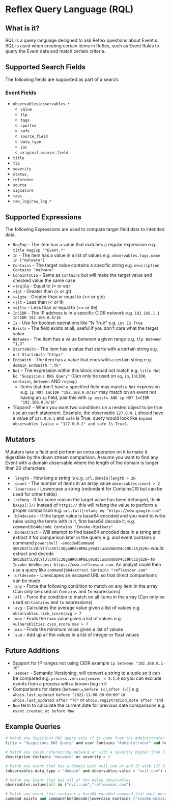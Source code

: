 # Reflex Query Language (RQL)

## What is it?
RQL is a query language designed to ask Reflex questions about Event.s. RQL is used when creating certain items in Reflex, such as Event Rules to query the Event data and match certain criteria.

## Supported Search Fields
The following fields are supported as part of a search.

### Event Fields

- `observables|observables.*`
  - `value`
  - `tlp`
  - `tags`
  - `spotted`
  - `safe`
  - `source_field`
  - `data_type`
  - `ioc`
  - `original_source_field`
- `title`
- `tlp`
- `severity`
- `status`,
- `reference`
- `source`
- `signature`
- `tags`
- `raw_log|raw_log.*`

## Supported Expressions
The following Expressions are used to compare target field data to intended data.

- `RegExp` - The item has a value that matches a regular expression e.g. `title RegExp "^Event.*"`
- `In` - The item has a value in a list of values e.g. `observables.tags.name in ["malware"]`
- `Contains` - The target value contains a specific string e.g. `description Contains "malware"`
- `ConaintsCIS` - Same as `Contains` but will make the target value and checked value the same case
- `=|eq|Eq` - Equal to (= or eq)
- `>|gt` - Greater than (> or gt)
- `>=|gte` - Greater than or equal to (>= or gte)
- `<|lt` - Less than (< or lt)
- `<=|lte` - Less than or equal to (<= or lte)
- `InCIDR` - The IP address is in a specific CIDR network e.g. `192.168.1.1 InCIDR 192.168.0.0/16`
- `Is` - Use for boolean operations like "Is True" e.g. `ioc Is True`
- `Exists` - The field exists at all, useful if you don't care what the target value
- `Between` - The item has a value between a given range e.g. `tlp Between "1,3"`
- `StartsWith` - The item has a value that starts with a certain string e.g. `url StartsWith "https"`
- `EndsWith` - The item has a value that ends with a certain string e.g. `domain EndsWith ".tk"`
- `Not` - The expression within this block should not match e.g. `title Not Eq "Suspicious DNS Query"` (Can only be used on `eq`, `in`, `InCIDR`, `contains`, `between` AND `regexp`)
  - Items that don't have a specified field may match a `Not` expression e.g. `ip NOT InCIDR "192.168.0.0/16"` may match on an event not having an `ip` field, pair this with `ip exists AND ip NOT InCIDR "192.168.0.0/16"`
- 'Expand' - When you want two conditions on a nested object to be true use an each statement. Example, the observable `127.0.0.1` should have a value of `127.0.0.1` and `safe` is True, query would look like `Expand observables (value = "127.0.0.1" and safe Is True)`.

## Mutators
Mutators take a field and perform an extra operation on it to make it digestible by the down stream comparison.  Assume you want to find any Event with a domain observable where the length of the domain is longer than 20 characters

- `|length` - How long a string is e.g. `url.domain|length > 20`
- `|count` - The number of items in an array value `observables|count > 2`
- `|lowercase` - Lowercase a string (redundant for ContainsCIS but can be used for other fields)
- `|refang` - If for some reason the target value has been defanged, think `hXXps[:]//` instead of `https://` this will refang the value to perform a proper comparison e.g. `url.full|refang eq "https://www.google.com"`
- `|b64decode` - If the target value is base64 encoded and you want to write rules using the terms with in it, first base64 decode it, e.g. `command|b64decode Contains "Invoke-Mimikatz"`
- `|b64extract` - Will attempt to find base64 encoded data in a string and extract it for comparison later in the query e.g. and event contains a command `powershell -encodedCommand SW52b2tlLVdlYlJlcXVlc3QgaHR0cHM6Ly93d3cucmVmbGV4c29hci5jb20=` would extract and decode `SW52b2tlLVdlYlJlcXVlc3QgaHR0cHM6Ly93d3cucmVmbGV4c29hci5jb20=` to `Invoke-WebRequest https://www.reflexsoar.com`.  An analyst could then use a query like `command|b64extract Contains "reflexsoar.com"`
- `|urldecode` - Unescapes an escaped URL so that direct comparisons can be made
- `|any` - Force the following condition to match on any item in the array (Can only be used on `Contains` and `In` expressions)
- `|all` - Force the condition to match on all items in the array (Can only be used on `Contains` and `In` expressions)
- `|avg` - Calculates the average value given a list of values e.g. `observables.risk_score|avg > 7`
- `|max` - Finds the max value given a list of values e.g. `vulnerablities.cvss_score|max > 7`
- `|min` - Finds the minimum value given a list of values
- `|sum` - Add up all the values in a list of integer or float values

## Future Additions

- Support for IP ranges not using CIDR example `ip between "192.168.0.1-10"`
- `|semver` - Semantic Versioning, will convert a string to a tuple so it can be compared e.g. `process.version|semver < 3.1.0` so you can exclude events from a process with a known bug in it
- Comparisons for dates (`between`,`=`,`before (<)`,`after (>)`) e.g. `whois.last_updated before "2021-11-08 00:00:00"` or `whois.last_updated after "7d"` or `whois.registration_date after "14d`
- `Now` term to calculate the current date for previous date comparisons e.g. `event.created_at before Now`


## Example Queries

```python
# Match any Supicious DNS query only if it came from the Administrator on a domain joined machine and the target observable is evil.com
title = "Suspicious DNS Query" and user Contains "Administrator" and hostname EndsWith "ad.reflexsoar.com" and (observables.data_type = "domain" and observables.value = "evil.com")
```

```python
# Match any cases referencing malware or with a severity higher than 3
description Contains "malware" or severity > 3
```

```python
# Match any event that has a domain with evil.com or and IP with 127.0.0.1
(observables.data_type = "domain" and observables.value = "evil.com") or (observables.data_type = "ip" and observables.value = "127.0.0.1")
```

```python
# Match any Event that has all of the below observables
observables.values|all in ["evil.com","reflexsoar.com"]
```

```python
# Match any event that contains a base64 encoded command that once decoded contains the following phrases
command exists and command|b64decode|lowercase Contains ["invoke-mimikatz","invoke-bloodhound","invoke-powerdump","invoke-kerberoast"]
```